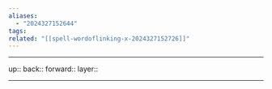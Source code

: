 ```yaml
---
aliases:
  - "2024327152644"
tags: 
related: "[[spell-wordoflinking-x-2024327152726]]"
---
```




***

up:: 
back:: 
forward:: 
layer:: 

***

